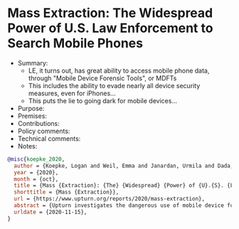 # Mass Extraction: The Widespread Power of U.S. Law Enforcement to Search Mobile Phones

- Summary:
  - LE, it turns out, has great ability to access mobile phone data, through "Mobile Device Forensic Tools", or MDFTs
  - This includes the ability to evade nearly all device security measures, even for iPhones...
  - This puts the lie to going dark for mobile devices...
- Purpose:
- Premises:
- Contributions:
- Policy comments:
- Technical comments:
- Notes:

```bib
@misc{koepke_2020,
  author = {Koepke, Logan and Weil, Emma and Janardan, Urmila and Dada, Tinuola and Yu, Harlan},
  year = {2020},
  month = {oct},
  title = {Mass {Extraction}: {The} {Widespread} {Power} of {U}.{S}. {Law} {Enforcement} to {Search} {Mobile} {Phones}},
  shorttitle = {Mass {Extraction}},
  url = {https://www.upturn.org/reports/2020/mass-extraction},
  abstract = {Upturn investigates the dangerous use of mobile device forensic tools by U.S. law enforcement.},
  urldate = {2020-11-15},
}
```
